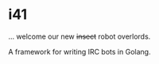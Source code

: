 i41
===

... welcome our new ~~insect~~ robot overlords.

A framework for writing IRC bots in Golang.

